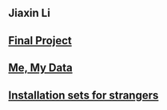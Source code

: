 ## Jiaxin Li



[Final Project](finalProject.html) 
---
[Me, My Data](Mydata.html) 
---
[Installation sets for strangers](first.html) 
---
